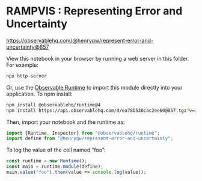 # RAMPVIS : Representing Error and Uncertainty

https://observablehq.com/@henryqw/represent-error-and-uncertainty@857

View this notebook in your browser by running a web server in this folder. For
example:

~~~sh
npx http-server
~~~

Or, use the [Observable Runtime](https://github.com/observablehq/runtime) to
import this module directly into your application. To npm install:

~~~sh
npm install @observablehq/runtime@4
npm install https://api.observablehq.com/d/ea78b530cac2ee60@857.tgz?v=3
~~~

Then, import your notebook and the runtime as:

~~~js
import {Runtime, Inspector} from "@observablehq/runtime";
import define from "@henryqw/represent-error-and-uncertainty";
~~~

To log the value of the cell named “foo”:

~~~js
const runtime = new Runtime();
const main = runtime.module(define);
main.value("foo").then(value => console.log(value));
~~~
